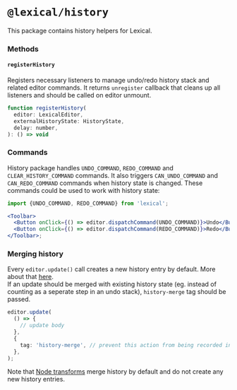 # `@lexical/history`

This package contains history helpers for Lexical.

### Methods

#### `registerHistory`

Registers necessary listeners to manage undo/redo history stack and related editor commands. It returns `unregister` callback that cleans up all listeners and should be called on editor unmount.

```js
function registerHistory(
  editor: LexicalEditor,
  externalHistoryState: HistoryState,
  delay: number,
): () => void
```

### Commands

History package handles `UNDO_COMMAND`, `REDO_COMMAND` and `CLEAR_HISTORY_COMMAND` commands. It also triggers `CAN_UNDO_COMMAND` and `CAN_REDO_COMMAND` commands when history state is changed. These commands could be used to work with history state:

```jsx
import {UNDO_COMMAND, REDO_COMMAND} from 'lexical';

<Toolbar>
  <Button onClick={() => editor.dispatchCommand(UNDO_COMMAND)}>Undo</Button>
  <Button onClick={() => editor.dispatchCommand(REDO_COMMAND)}>Redo</Button>
</Toolbar>;
```

### Merging history

Every `editor.update()` call creates a new history entry by default. More about that [here](https://lexical.dev/docs/concepts/editor-state#updating-state).  
If an update should be merged with existing history state (eg. instead of counting as a seperate step in an undo stack), `history-merge` tag should be passed.  

```ts
editor.update(
  () => {
    // update body
  },
  {
    tag: 'history-merge', // prevent this action from being recorded in the undo stack
  },
);
```
Note that [Node transforms](https://lexical.dev/docs/concepts/transforms) merge history by default and do not create any new history entries.
